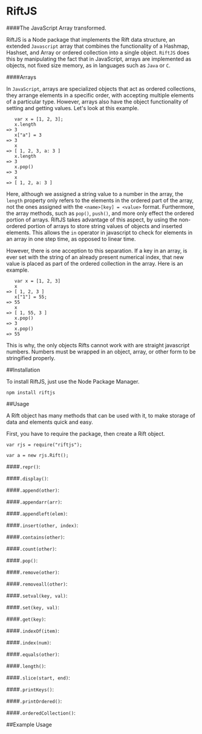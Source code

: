 # RiftJS

####The JavaScript Array transformed.

RiftJS is a Node package that implements the Rift data structure, an extended `Javascript` array that combines the functionality of a Hashmap, Hashset, and Array or ordered collection into a single object. `RiftJS` does this by manipulating the fact that in JavaScript, arrays are implemented as objects, not fixed size memory, as in languages such as `Java` or `C`.

####Arrays

In `JavaScript`, arrays are specialized objects that act as ordered collections, they arrange elements in a specific order, with accepting multiple elements of a particular type. However, arrays also have the object functionality of setting and getting values. Let's look at this example.

```
   var x = [1, 2, 3];
   x.length
=> 3
   x["a"] = 3
=> 3
   x
=> [ 1, 2, 3, a: 3 ]
   x.length
=> 3
   x.pop()
=> 3
   x
=> [ 1, 2, a: 3 ]
```

Here, although we assigned a string value to a number in the array, the `length` property only refers to the elements in the ordered part of the array, not the ones assigned with the `<name>[key] = <value>` format. Furthermore, the array methods, such as `pop()`, `push()`, and more only effect the ordered portion of arrays. RiftJS takes advantage of this aspect, by using the non-ordered portion of arrays to store string values of objects and inserted elements. This allows the `in` operator in javascript to check for elements in an array in one step time, as opposed to linear time.

However, there is one acception to this separation. If a key in an array, is ever set with the string of an already present numerical index, that new value is placed as part of the ordered collection in the array. Here is an example.

```
   var x = [1, 2, 3]
   x
=> [ 1, 2, 3 ]
   x["1"] = 55;
=> 55
   x
=> [ 1, 55, 3 ]
   x.pop()
=> 3
   x.pop()
=> 55
```

This is why, the only objects Rifts cannot work with are straight javascript numbers. Numbers must be wrapped in an object, array, or other form to be stringified properly.

##Installation

To install RiftJS, just use the Node Package Manager.

```
npm install riftjs
```

##Usage

A Rift object has many methods that can be used with it, to make storage of data and elements quick and easy.

First, you have to require the package, then create a Rift object.

```
var rjs = require("riftjs");

var a = new rjs.Rift();
```
####`.repr()`:

####`.display()`:

####`.append(other)`:

####`.appendarr(arr)`:

####`.appendleft(elem)`:

####`.insert(other, index)`:

####`.contains(other)`:

####`.count(other)`:

####`.pop()`:

####`.remove(other)`:

####`.removeall(other)`:

####`.setval(key, val)`:

####`.set(key, val)`:

####`.get(key)`:

####`.indexOf(item)`:

####`.index(num)`:

####`.equals(other)`:

####`.length()`:

####`.slice(start, end)`:

####`.printKeys()`:

####`.printOrdered()`:

####`.orderedCollection()`:

##Example Usage

```

```